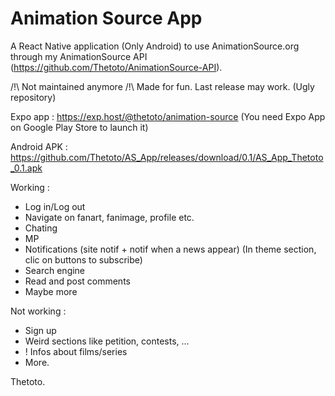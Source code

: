 # Animation Source App

A React Native application (Only Android) to use AnimationSource.org through my AnimationSource API (https://github.com/Thetoto/AnimationSource-API).

/!\ Not maintained anymore /!\ Made for fun. Last release may work.
(Ugly repository)

Expo app : https://exp.host/@thetoto/animation-source (You need Expo App on Google Play Store to launch it)

Android APK : https://github.com/Thetoto/AS_App/releases/download/0.1/AS_App_Thetoto_0.1.apk


Working :
- Log in/Log out
- Navigate on fanart, fanimage, profile etc.
- Chating
- MP
- Notifications (site notif + notif when a news appear) (In theme section, clic on buttons to subscribe)
- Search engine
- Read and post comments
- Maybe more

Not working :
- Sign up
- Weird sections like petition, contests, ...
- ! Infos about films/series
- More.


Thetoto.
